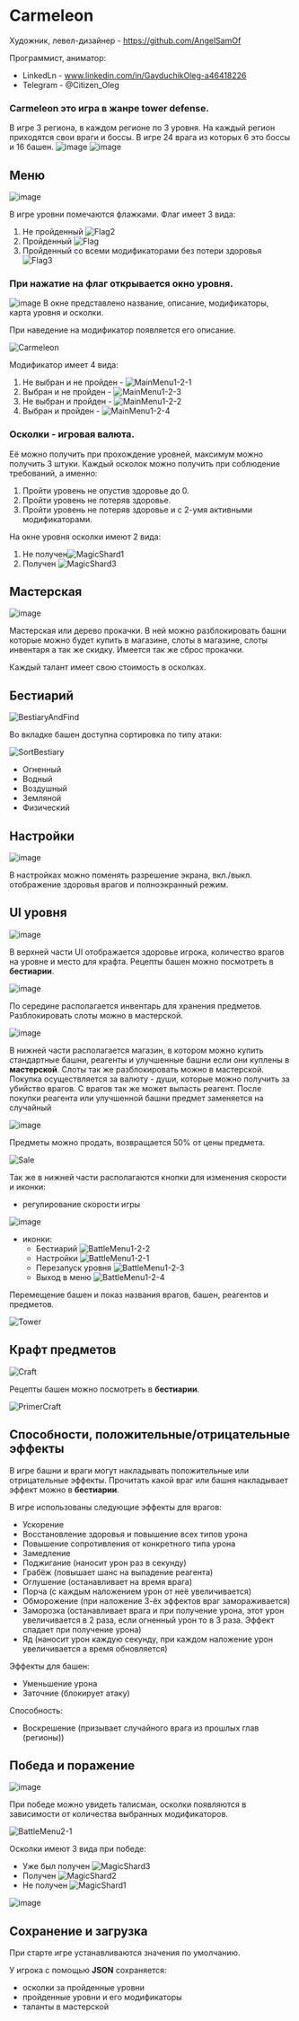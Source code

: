 # Carmeleon
Художник, левел-дизайнер - https://github.com/AngelSamOf

Программист, аниматор:
 - LinkedLn - www.linkedin.com/in/GayduchikOleg-a46418226
 - Telegram - @Citizen_Oleg
 
 
### Carmeleon это игра в жанре tower defense.
В игре 3 региона, в каждом регионе по 3 уровня. На каждый регион приходятся свои враги и боссы. 
В игре 24 врага из которых 6 это боссы и 16 башен.
![image](https://user-images.githubusercontent.com/70035108/156219436-2f217b0c-1b4d-485a-b251-7b56df710a55.png)
![image](https://user-images.githubusercontent.com/70035108/156219517-a399e4ce-d9d6-4177-adff-1fb4d02fe636.png)

 

## Меню
![image](https://user-images.githubusercontent.com/70035108/156206301-22a80f37-e228-49ef-b438-59e4b3b03f6c.png)

В игре уровни помечаются флажками. Флаг имеет 3 вида:
  1. Не пройденный ![Flag2](https://user-images.githubusercontent.com/70035108/156209471-132148e8-f544-4a83-848b-73edb03c5c23.png)
  2. Пройденный ![Flag](https://user-images.githubusercontent.com/70035108/156209509-810449cc-d254-41b9-b5c3-130d82448e00.png)
  3. Пройденный со всеми модификаторами без потери здоровья ![Flag3](https://user-images.githubusercontent.com/70035108/156209542-bf4ec5a6-9632-48d1-adc4-b95caae3151b.png)

### При нажатие на флаг открывается окно уровня.
![image](https://user-images.githubusercontent.com/70035108/156209755-652bf54d-00a0-4143-a7cc-339d511addf4.png)
В окне представлено название, описание, модификаторы, карта уровня и осколки.

При наведение на модификатор появляется его описание.

![Carmeleon](https://user-images.githubusercontent.com/70035108/156357299-31098252-eb66-4695-ad87-54c59d5769d9.gif)

Модификатор имеет 4 вида:
  1. Не выбран и не пройден - ![MainMenu1-2-1](https://user-images.githubusercontent.com/70035108/156212113-e0da5bf3-7d89-46e8-b6f7-794edf472bf6.png)
  2. Выбран и не пройден - ![MainMenu1-2-3](https://user-images.githubusercontent.com/70035108/156212193-f08bbb12-715d-4102-8ac7-bd9f6f4c2289.png)
  3. Не выбран и пройден - ![MainMenu1-2-2](https://user-images.githubusercontent.com/70035108/156212251-5d187008-5fcf-4796-8eba-1adc54302b79.png)
  4. Выбран и пройден - ![MainMenu1-2-4](https://user-images.githubusercontent.com/70035108/156212282-7269e881-eb7f-4dd8-8705-642668abc875.png)


### Осколки - игровая валюта.
Её можно получить при прохождение уровней, максимум можно получить 3 штуки. Каждый осколок можно получить при соблюдение требований, а именно:
  1. Пройти уровень не опустив здоровье до 0.
  2. Пройти уровень не потеряв здоровье.
  3. Пройти уровень не потеряв здоровье и с 2-умя активными модификаторами.

На окне уровня осколки имеют 2 вида:
  1. Не получен![MagicShard1](https://user-images.githubusercontent.com/70035108/156214180-a4bc4cf7-046b-4898-879f-bd2b2dac3786.png)
  2. Получен ![MagicShard3](https://user-images.githubusercontent.com/70035108/156214200-a1dcaee3-911f-452f-bae4-fe01f4777d8f.png)


## Мастерская
![image](https://user-images.githubusercontent.com/70035108/156214403-e8bc346b-9abc-4b5f-b76d-4395c0d706b5.png)

Мастерская или дерево прокачки. В ней можно разблокировать башни которые можно будет купить в магазине, слоты в магазине, слоты инвентаря а так же скидку. Имеется так же сброс прокачки.

Каждый талант имеет свою стоимость в осколках.

## Бестиарий
![BestiaryAndFind](https://user-images.githubusercontent.com/70035108/156358465-eaeb00f1-625c-4899-a2dc-7847ab34ccc3.gif)

Во вкладке башен доступна сортировка по типу атаки:

![SortBestiary](https://user-images.githubusercontent.com/70035108/156358500-9c6e88d5-5d57-4a7d-bf58-cac18230574e.gif)
- Огненный 
- Водный
- Воздушный
- Земляной 
- Физический

## Настройки

![image](https://user-images.githubusercontent.com/70035108/156218205-eb580daa-e760-4593-8aef-afde75c523b1.png)

В настройках можно поменять разрешение экрана, вкл./выкл. отображение здоровья врагов и полноэкранный режим.

## UI уровня
![image](https://user-images.githubusercontent.com/70035108/156222293-b2d61bd1-8ff9-4ac5-870d-2478183b5e7e.png)


В верхней части UI отображается здоровье игрока, количество врагов на уровне и место для крафта. Рецепты башен можно посмотреть в <b>бестиарии</b>.

![image](https://user-images.githubusercontent.com/70035108/156222659-c6bbed03-9813-4f3e-80b2-20a96611b796.png)

По середине располагается инвентарь для хранения предметов. Разблокировать слоты можно в мастерской.

![image](https://user-images.githubusercontent.com/70035108/156222832-892e3c23-0b47-490e-be70-1107012fe239.png)

В нижней части располагается магазин, в котором можно купить стандартные башни, реагенты и улучшенные башни если они куплены в <b>мастерской</b>. Слоты так же разблокировать можно в мастерской.
Покупка осуществляется за валюту - души, которые можно получить за убийство врагов. С врагов так же может выпасть реагент.
После покупки реагента или улучшенной башни предмет заменяется на случайный

![image](https://user-images.githubusercontent.com/70035108/156223255-fd9040bd-b8e8-43c1-9580-33a072074eeb.png)

Предметы можно продать, возвращается 50% от цены предмета.


![Sale](https://user-images.githubusercontent.com/70035108/156369803-5d902cf0-8549-4930-9ef9-74253230f48d.gif)

Так же в нижней части располагаются кнопки для изменения скорости и иконки:
  - регулирование скорости игры 
 
 ![image](https://user-images.githubusercontent.com/70035108/156223385-bc42c1bc-de47-46fa-ae44-bb9864fadf26.png)
  - иконки:
    - Бестиарий ![BattleMenu1-2-2](https://user-images.githubusercontent.com/70035108/156223504-4c9f3082-12e6-4eed-a540-641697ad971a.png)
    - Настройки ![BattleMenu1-2-1](https://user-images.githubusercontent.com/70035108/156223518-0a620e3a-4c1c-48bc-98f7-1213600a2cec.png)
    - Перезапуск уровня ![BattleMenu1-2-3](https://user-images.githubusercontent.com/70035108/156223547-2931cd4d-128d-4fa0-bc0f-a9e6efd2b326.png)
    - Выход в меню ![BattleMenu1-2-4](https://user-images.githubusercontent.com/70035108/156223563-0cf1b00e-69d1-49ce-bab1-19845068ea8e.png)

Перемещение башен и показ названия врагов, башен, реагентов и предметов.


![Tower](https://user-images.githubusercontent.com/70035108/156359592-40e94563-fa5b-4464-9c18-247ba6bf0006.gif)


## Крафт предметов

![Craft](https://user-images.githubusercontent.com/70035108/156392877-46b1c3b1-a93d-46c3-b937-3066cb99038c.gif)

Рецепты башен можно посмотреть в <b>бестиарии</b>.

![PrimerCraft](https://user-images.githubusercontent.com/70035108/156360835-92e913a0-10fa-4c02-b84b-0c1cbb0ad2b1.gif)

## Способности, положительные/отрицательные эффекты

В игре башни и враги могут накладывать положительные или отрицательные эффекты. Прочитать какой враг или башня накладывает эффект можно в <b>бестиарии</b>.

В игре использованы следующие эффекты для врагов:
 - Ускорение
 - Восстановление здоровья и повышение всех типов урона 
 - Повышение сопротивления от конкретного типа урона
 - Замедление
 - Поджигание (наносит урон раз в секунду)
 - Грабёж (повышает шанс на выпадение реагента)
 - Оглушение (останавливает на время врага)
 - Порча (с каждым наложением урон от неё увеличивается)
 - Обморожение (при наложение 3-ёх эффектов враг замораживается)
 - Заморозка (останавливает врага и при получение урона, этот урон увеличивается в 2 раза, если огненный урон то в 3 раза. Эффект спадает при получение урона)
 - Яд (наносит урон каждую секунду, при каждом наложение урон увеличивается а время обновляется)

Эффекты для башен:
 - Уменьшение урона
 - Заточние (блокирует атаку)
 
 Способность:
  - Воскрешение (призывает случайного врага из прошлых глав (регионы))


## Победа и поражение

![image](https://user-images.githubusercontent.com/70035108/156555925-f83fe940-6885-4509-9c54-d4774d15b01b.png)

При победе можно увидеть талисман, осколки появляются в зависимости от количества выбранных модификаторов.

![BattleMenu2-1](https://user-images.githubusercontent.com/70035108/156558467-2cbe81cd-cd99-4355-8c0a-ca8cccd52a8c.png)

Осколки имеют 3 вида при победе:
 - Уже был получен ![MagicShard3](https://user-images.githubusercontent.com/70035108/156558306-d4470aa8-8b6c-48ce-bf3f-10db96663957.png)
 - Получен ![MagicShard2](https://user-images.githubusercontent.com/70035108/156558338-9a50aebc-b75a-4d24-ba58-53918e8d9db4.png)
 - Не получен ![MagicShard1](https://user-images.githubusercontent.com/70035108/156558360-c6cc0297-636c-45f2-8efb-cab63569ce38.png)

![image](https://user-images.githubusercontent.com/70035108/156555434-389d149e-62ce-4796-8725-2d5f7feab9ef.png)

## Сохранение и загрузка

При старте игре устанавливаются значения по умолчанию.

У игрока с помощью <b>JSON</b> сохраняется:
 - осколки за пройденные уровни
 - пройденные уровни и его модификаторы
 - таланты в мастерской
